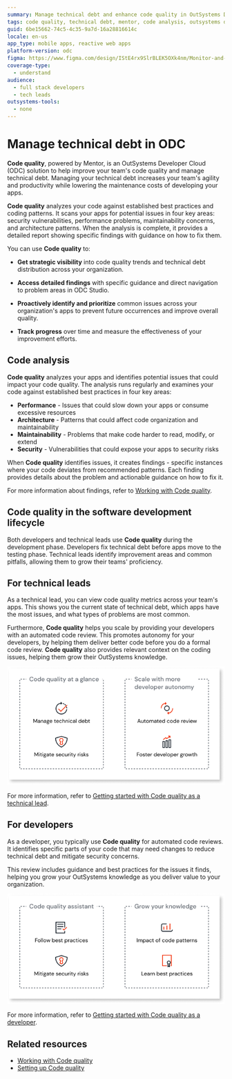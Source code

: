 ```yaml
---
summary: Manage technical debt and enhance code quality in OutSystems Developer Cloud (ODC) using Code Quality powered by Mentor for optimal performance, maintainability, and security.
tags: code quality, technical debt, mentor, code analysis, outsystems development cloud
guid: 6be15662-74c5-4c35-9a7d-16a28816614c
locale: en-us
app_type: mobile apps, reactive web apps
platform-version: odc
figma: https://www.figma.com/design/IStE4rx9SlrBLEK5OXk4nm/Monitor-and-troubleshoot-apps?node-id=3522-10
coverage-type:
  - understand
audience:
  - full stack developers
  - tech leads
outsystems-tools:
  - none
---
```

# Manage technical debt in ODC

**Code quality**, powered by Mentor, is an OutSystems Developer Cloud (ODC) solution to help improve your team's code quality and manage technical debt. Managing your technical debt increases your team's agility and productivity while lowering the maintenance costs of developing your apps.

**Code quality** analyzes your code against established best practices and coding patterns. It scans your apps for potential issues in four key areas: security vulnerabilities, performance problems, maintainability concerns, and architecture patterns. When the analysis is complete, it provides a detailed report showing specific findings with guidance on how to fix them.

You can use **Code quality** to:

* **Get strategic visibility** into code quality trends and technical debt distribution across your organization.

* **Access detailed findings** with specific guidance and direct navigation to problem areas in ODC Studio.

* **Proactively identify and prioritize** common issues across your organization's apps to prevent future occurrences and improve overall quality.

* **Track progress** over time and measure the effectiveness of your improvement efforts.

## Code analysis

**Code quality** analyzes your apps and identifies potential issues that could impact your code quality. The analysis runs regularly and examines your code against established best practices in four key areas:

* **Performance** - Issues that could slow down your apps or consume excessive resources
* **Architecture** - Patterns that could affect code organization and maintainability  
* **Maintainability** - Problems that make code harder to read, modify, or extend
* **Security** - Vulnerabilities that could expose your apps to security risks

When **Code quality** identifies issues, it creates findings - specific instances where your code deviates from recommended patterns. Each finding provides details about the problem and actionable guidance on how to fix it.

For more information about findings, refer to [Working with Code quality](working-with-code-quality.md#investigate-specific-findings).

## Code quality in the software development lifecycle

Both developers and technical leads use **Code quality** during the development phase. Developers fix technical debt before apps move to the testing phase. Technical leads identify improvement areas and common pitfalls, allowing them to grow their teams' proficiency.

## For technical leads

As a technical lead, you can view code quality metrics across your team's apps. This shows you the current state of technical debt, which apps have the most issues, and what types of problems are most common.

Furthermore, **Code quality** helps you scale by providing your developers with an automated code review. This promotes autonomy for your developers, by helping them deliver better code before you do a formal code review. **Code quality** also provides relevant context on the coding issues, helping them grow their OutSystems knowledge.

![Dashboard showing code quality metrics for technical leads, including managing technical debt and mitigating security risks.](images/overview-tl.png "Overview for Technical Leads")

For more information, refer to [Getting started with Code quality as a technical lead](getting-started-aims-tl.md).

## For developers

As a developer, you typically use **Code quality** for automated code reviews. It identifies specific parts of your code that may need changes to reduce technical debt and mitigate security concerns.

This review includes guidance and best practices for the issues it finds, helping you grow your OutSystems knowledge as you deliver value to your organization.

![Dashboard showing code quality metrics for developers, including automated code review and fostering developer growth.](images/overview-dev.png "Overview for Developers")

For more information, refer to [Getting started with Code quality as a developer](getting-started-aims-dev.md).

## Related resources

* [Working with Code quality](working-with-code-quality.md)
* [Setting up Code quality](how-does-aims-works.md)
